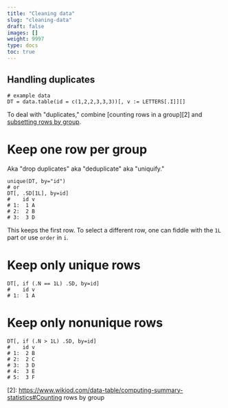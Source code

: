 ```yaml
---
title: "Cleaning data"
slug: "cleaning-data"
draft: false
images: []
weight: 9997
type: docs
toc: true
---
```


## Handling duplicates
    # example data
    DT = data.table(id = c(1,2,2,3,3,3))[, v := LETTERS[.I]][]

To deal with "duplicates," combine [counting rows in a group][2] and [subsetting rows by group][1]. 

# Keep one row per group

Aka "drop duplicates" aka "deduplicate" aka "uniquify."

    unique(DT, by="id")
    # or
    DT[, .SD[1L], by=id]
    #    id v
    # 1:  1 A
    # 2:  2 B
    # 3:  3 D

This keeps the first row. To select a different row, one can fiddle with the `1L` part or use `order` in `i`.

# Keep only unique rows
    
    DT[, if (.N == 1L) .SD, by=id]
    #    id v
    # 1:  1 A

# Keep only nonunique rows

    DT[, if (.N > 1L) .SD, by=id]
    #    id v
    # 1:  2 B
    # 2:  2 C
    # 3:  3 D
    # 4:  3 E
    # 5:  3 F

  [1]: https://www.wikiod.com/data-table/subsetting-rows-by-group
  [2]: https://www.wikiod.com/data-table/computing-summary-statistics#Counting rows by group



